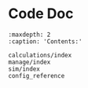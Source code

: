 # Code Doc

```{toctree}
:maxdepth: 2
:caption: 'Contents:'

calculations/index
manage/index
sim/index
config_reference
```
